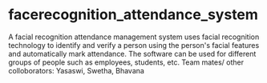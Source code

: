 # facerecognition_attendance_system
A facial recognition attendance management system uses facial recognition technology to identify and verify a person using the person's facial features and automatically mark attendance. The software can be used for different groups of people such as employees, students, etc. 
Team mates/ other colloborators: Yasaswi, Swetha, Bhavana
